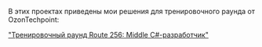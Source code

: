 В этих проектах приведены мои решения для тренировочного раунда от OzonTechpoint:

["Тренировочный раунд Route 256: Middle С#-разработчик"](https://techpoint.ozon.ru/contest/9?tab=tasks)

